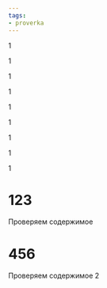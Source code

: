 ```yaml
---
tags:
- proverka
---
```

1

1

1

1

1

1

1

1

1

# 123
Проверяем содержимое
# 456
Проверяем содержимое 2